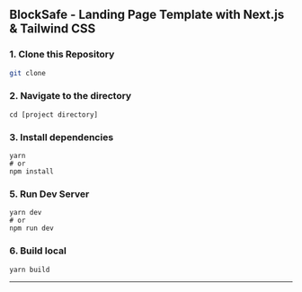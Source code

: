 ## BlockSafe - Landing Page Template with Next.js & Tailwind CSS

### 1\. Clone this Repository

```bash
git clone
```

### 2\. Navigate to the directory

```
cd [project directory]
```

### 3\. Install dependencies

```
yarn
# or
npm install
```

### 5\. Run Dev Server

```
yarn dev
# or
npm run dev
```

### 6\. Build local

```
yarn build
```

---
